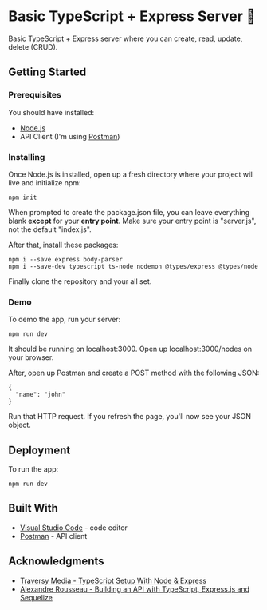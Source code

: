 # Basic TypeScript + Express Server :cake:

Basic TypeScript + Express server where you can create, read, update, delete (CRUD).

## Getting Started

### Prerequisites

You should have installed:

- [Node.js](https://nodejs.org/)
- API Client (I'm using [Postman](https://www.getpostman.com/))

### Installing

Once Node.js is installed, open up a fresh directory where your project will live and initialize npm:

```
npm init
```

When prompted to create the package.json file, you can leave everything blank **except** for your **entry point**. Make sure your entry point is "server.js", not the default "index.js".

After that, install these packages:

```
npm i --save express body-parser
npm i --save-dev typescript ts-node nodemon @types/express @types/node
```

Finally clone the repository and your all set.

### Demo

To demo the app, run your server:
```
npm run dev
```

It should be running on localhost:3000. Open up localhost:3000/nodes on your browser.

After, open up Postman and create a POST method with the following JSON:
```
{
  "name": "john"
}
```

Run that HTTP request. If you refresh the page, you'll now see your JSON object.

## Deployment

To run the app:

```
npm run dev
```

## Built With

- [Visual Studio Code](https://code.visualstudio.com/) - code editor
- [Postman](https://www.getpostman.com/) - API client

## Acknowledgments

- [Traversy Media - TypeScript Setup With Node & Express](https://www.youtube.com/watch?v=zRo2tvQpus8)
- [Alexandre Rousseau - Building an API with TypeScript, Express.js and Sequelize](http://rousseau-alexandre.fr/en/programming/2019/06/19/express-typescript.html)
